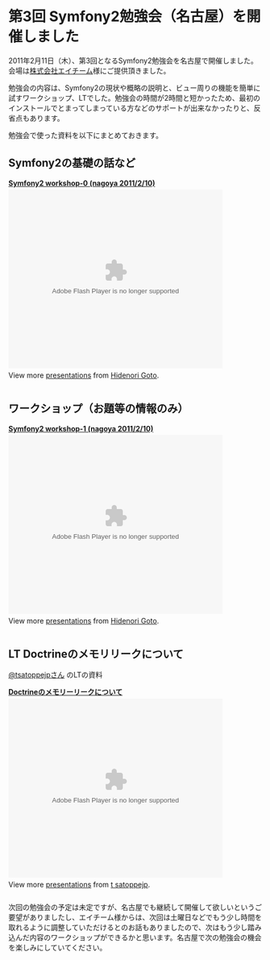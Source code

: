 第3回 Symfony2勉強会（名古屋）を開催しました
============================================

2011年2月11日（木）、第3回となるSymfony2勉強会を名古屋で開催しました。
会場は[株式会社エイチーム](http://www.a-tm.co.jp/)様にご提供頂きました。


勉強会の内容は、Symfony2の現状や概略の説明と、ビュー周りの機能を簡単に試すワークショップ、LTでした。勉強会の時間が2時間と短かったため、最初のインストールでとまってしまっている方などのサポートが出来なかったりと、反省点もあります。

勉強会で使った資料を以下にまとめておきます。



Symfony2の基礎の話など
----------------------

<div style="width:425px" id="__ss_6886789"><strong style="display:block;margin:12px 0 4px"><a href="http://www.slideshare.net/hidenorigoto/symfony2-workshop0-nagoya-2011210" title="Symfony2 workshop-0 (nagoya 2011/2/10)">Symfony2 workshop-0 (nagoya 2011/2/10)</a></strong><object id="__sse6886789" width="425" height="355"><param name="movie" value="http://static.slidesharecdn.com/swf/ssplayer2.swf?doc=symfony2-workshop-0-110210180532-phpapp02&stripped_title=symfony2-workshop0-nagoya-2011210&userName=hidenorigoto" /><param name="allowFullScreen" value="true"/><param name="allowScriptAccess" value="always"/><embed name="__sse6886789" src="http://static.slidesharecdn.com/swf/ssplayer2.swf?doc=symfony2-workshop-0-110210180532-phpapp02&stripped_title=symfony2-workshop0-nagoya-2011210&userName=hidenorigoto" type="application/x-shockwave-flash" allowscriptaccess="always" allowfullscreen="true" width="425" height="355"></embed></object><div style="padding:5px 0 12px">View more <a href="http://www.slideshare.net/">presentations</a> from <a href="http://www.slideshare.net/hidenorigoto">Hidenori Goto</a>.</div></div>


ワークショップ（お題等の情報のみ）
---------------------------------

<div style="width:425px" id="__ss_6886786"><strong style="display:block;margin:12px 0 4px"><a href="http://www.slideshare.net/hidenorigoto/symfony2-workshop1-nagoya-2011210" title="Symfony2 workshop-1 (nagoya 2011/2/10)">Symfony2 workshop-1 (nagoya 2011/2/10)</a></strong><object id="__sse6886786" width="425" height="355"><param name="movie" value="http://static.slidesharecdn.com/swf/ssplayer2.swf?doc=symfony2-workshop-1-110210180503-phpapp02&stripped_title=symfony2-workshop1-nagoya-2011210&userName=hidenorigoto" /><param name="allowFullScreen" value="true"/><param name="allowScriptAccess" value="always"/><embed name="__sse6886786" src="http://static.slidesharecdn.com/swf/ssplayer2.swf?doc=symfony2-workshop-1-110210180503-phpapp02&stripped_title=symfony2-workshop1-nagoya-2011210&userName=hidenorigoto" type="application/x-shockwave-flash" allowscriptaccess="always" allowfullscreen="true" width="425" height="355"></embed></object><div style="padding:5px 0 12px">View more <a href="http://www.slideshare.net/">presentations</a> from <a href="http://www.slideshare.net/hidenorigoto">Hidenori Goto</a>.</div></div>


LT Doctrineのメモリリークについて
---------------------------------

[@tsatoppejpさん](http://twitter.com/tsatoppejp) のLTの資料

<div style="width:425px" id="__ss_6887779"><strong style="display:block;margin:12px 0 4px"><a href="http://www.slideshare.net/tsatoppejp/doctrine-6887779" title="Doctrineのメモリーリークについて">Doctrineのメモリーリークについて</a></strong><object id="__sse6887779" width="425" height="355"><param name="movie" value="http://static.slidesharecdn.com/swf/ssplayer2.swf?doc=doctrine-memory-reak-110210220504-phpapp02&stripped_title=doctrine-6887779&userName=tsatoppejp" /><param name="allowFullScreen" value="true"/><param name="allowScriptAccess" value="always"/><embed name="__sse6887779" src="http://static.slidesharecdn.com/swf/ssplayer2.swf?doc=doctrine-memory-reak-110210220504-phpapp02&stripped_title=doctrine-6887779&userName=tsatoppejp" type="application/x-shockwave-flash" allowscriptaccess="always" allowfullscreen="true" width="425" height="355"></embed></object><div style="padding:5px 0 12px">View more <a href="http://www.slideshare.net/">presentations</a> from <a href="http://www.slideshare.net/tsatoppejp">t satoppejp</a>.</div></div>


次回の勉強会の予定は未定ですが、名古屋でも継続して開催して欲しいというご要望がありましたし、エイチーム様からは、次回は土曜日などでもう少し時間を取れるように調整していただけるとのお話もありましたので、次はもう少し踏み込んだ内容のワークショップができるかと思います。名古屋で次の勉強会の機会を楽しみにしていてください。



